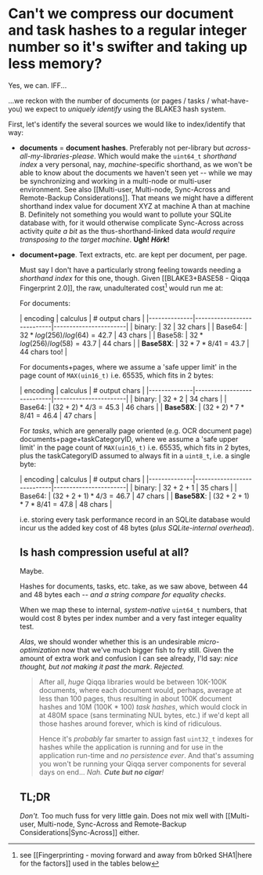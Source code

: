 # Can't we compress our document and task hashes to a regular integer number so it's swifter and taking up less memory?

Yes, we can. IFF...

...we reckon with the number of documents (or pages / tasks / what-have-you) we expect to *uniquely identify* using the BLAKE3 hash system.

First, let's identify the several sources we would like to index/identify that way:

- **documents** = **document hashes**. Preferably not per-library but *across-all-my-libraries-please*. Which would make the `uint64_t` *shorthand index* a very personal, nay, *machine*-specific shorthand, as we won't be able to know about the documents we haven't seen yet -- while we may be synchronizing and working in a multi-node or multi-user environment. See also [[Multi-user, Multi-node, Sync-Across and Remote-Backup Considerations]].
  That means we might have a different shorthand index value for document XYZ at machine A than at machine B. Definitely not something you would want to pollute your SQLite database with, for it would otherwise complicate Sync-Across across activity *quite a bit* as the thus-shorthand-linked data *would require transposing to the target machine*. **Ugh! *Hörk*!**
- **document+page**. Text extracts, etc. are kept per document, per page.
 
  Must say I don't have a particularly strong feeling towards needing a *shorthand index* for this one, though. Given [[BLAKE3+BASE58 - Qiqqa Fingerprint 2.0]], the raw, unadulterated cost[^1] would run me at: 
  
  [^1]: see [[Fingerprinting - moving forward and away from b0rked SHA1|here for the factors]] used in the tables below
  
  For documents:
  
  | encoding     | calculus                   | # output chars        |
|--------------|----------------------------|-----------------------|
| binary:         | $32$              | 32 chars              |
| Base64:      | $32 * log(256) / log(64) = 42.7$     | 43 chars              |
| Base58:      | $32 * log(256) / log(58) = 43.7$     | 44 chars              |
| **Base58X**: | $32 * 7 * 8 / 41 = 43.7$   | 44 chars too!    |

  For documents+pages, where we assume a 'safe upper limit' in the page count of `MAX(uin16_t)` i.e. 65535, which fits in 2 bytes:
  
  | encoding     | calculus                   | # output chars        |
|--------------|----------------------------|-----------------------|
| binary:         | $32 + 2$              | 34 chars              |
| Base64:      | $(32 + 2) * 4 / 3 = 45.3$     | 46 chars       |
| **Base58X**: | $(32 + 2) * 7 * 8 / 41 = 46.4$   | 47 chars    |

  For *tasks*, which are generally page oriented (e.g. OCR document page) documents+page+taskCategoryID, where we assume a 'safe upper limit' in the page count of `MAX(uin16_t)` i.e. 65535, which fits in 2 bytes, plus the taskCategoryID assumed to always fit in a `uint8_t`, i.e. a single byte:
  
  | encoding     | calculus                   | # output chars        |
|--------------|----------------------------|-----------------------|
| binary:         | $32 + 2 + 1$              | 35 chars              |
| Base64:      | $(32 + 2 + 1) * 4 / 3 = 46.7$     | 47 chars       |
| **Base58X**: | $(32 + 2 + 1) * 7 * 8 / 41 = 47.8$   | 48 chars    |

  i.e. storing every task performance record in an SQLite database would incur us the added key cost of  48 bytes (*plus SQLite-internal overhead*).
  
  
  
  ## Is hash compression useful at all?
  
  Maybe.
  
  Hashes for documents, tasks, etc. take, as we saw above, between 44 and 48 bytes each -- *and a string compare for equality checks*.
  
  When we map these to internal, *system-native* `uint64_t` numbers, that would cost 8 bytes per index number and a very fast integer equality test.
  
  *Alas*, we should wonder whether this is an undesirable  *micro-optimization* now that we've much bigger fish to fry still.
  Given the amount of extra work and confusion I can see already, I'ld say: *nice thought, but not making it past the mark*. *Rejected.*
  
  > After all, *huge* Qiqqa libraries would be between 10K-100K documents, where each document would, perhaps, average at less than 100 pages, thus resulting in about 100K document hashes and 10M (100K * 100) *task hashes*, which would clock in at 480M space (sans terminating NUL bytes, etc.) if we'd kept all those hashes around forever, which is kind of ridiculous.
  > 
  > Hence it's *probably* far smarter to assign fast `uint32_t` indexes for hashes while the application is running and for use in the application run-time and *no persistence ever*. And that's assuming you won't be running your Qiqqa server components for several days on end... *Nah. **Cute but no cigar**!*
  
  
  
  ## TL;DR
  
  *Don't.* Too much fuss for very little gain. Does not mix well with
  [[Multi-user, Multi-node, Sync-Across and Remote-Backup Considerations|Sync-Across]] either. 
  
  